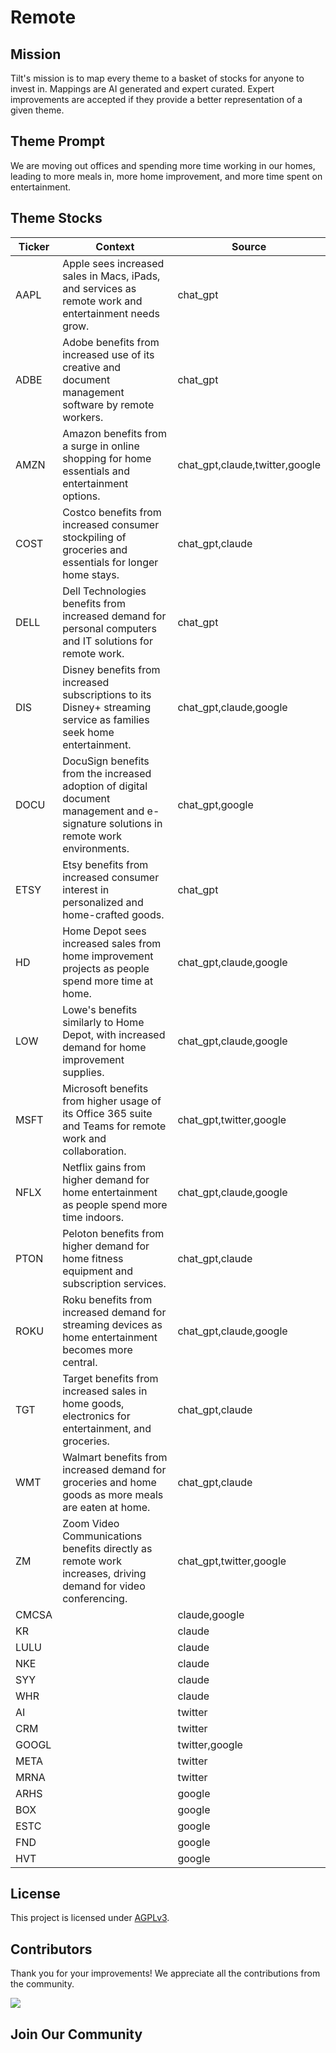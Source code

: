 <!--[[[cog
import cog
import json
with open('config.json') as file:
  config = json.load(file)
  cog.outl(f"# {config['name'].title()}")
]]]-->
# Remote
<!--//[[[end]]]-->

## Mission

Tilt's mission is to map every theme to a basket of stocks for anyone to invest in. Mappings are AI generated and expert curated.
Expert improvements are accepted if they provide a better representation of a given theme.

## Theme Prompt
<!--[[[cog
import cog
import json
with open('config.json') as file:
  config = json.load(file)
  cog.outl(config['prompt'])
]]]-->
We are moving out offices and spending more time working in our homes, leading to more meals in, more home improvement, and more time spent on entertainment.
<!--[[[end]]]-->

## Theme Stocks

<!--[[[cog
import cog
import csv
import json

with open('context.json') as file:
  contexts = json.load(file)

def _get_context_str_for_ticker(ticker):
  try:
    context = contexts[ticker]
    context_str = context['chat_gpt'] or context['claude'] or ""
  except KeyError:
    context_str = ""

  return context_str

cog.outl("| Ticker  | Context | Source |")
cog.outl("| ------- | ---- | ---- |")

with open('theme.csv') as file:
  reader = csv.reader(file)
  next(reader) # skip the header
  for row in reader:
    context_str = _get_context_str_for_ticker(row[0])
    cog.outl(f"| {row[0]} | {context_str} | {row[1]} |")
]]]-->
| Ticker  | Context | Source |
| ------- | ---- | ---- |
| AAPL | Apple sees increased sales in Macs, iPads, and services as remote work and entertainment needs grow. | chat_gpt |
| ADBE | Adobe benefits from increased use of its creative and document management software by remote workers. | chat_gpt |
| AMZN | Amazon benefits from a surge in online shopping for home essentials and entertainment options. | chat_gpt,claude,twitter,google |
| COST | Costco benefits from increased consumer stockpiling of groceries and essentials for longer home stays. | chat_gpt,claude |
| DELL | Dell Technologies benefits from increased demand for personal computers and IT solutions for remote work. | chat_gpt |
| DIS | Disney benefits from increased subscriptions to its Disney+ streaming service as families seek home entertainment. | chat_gpt,claude,google |
| DOCU | DocuSign benefits from the increased adoption of digital document management and e-signature solutions in remote work environments. | chat_gpt,google |
| ETSY | Etsy benefits from increased consumer interest in personalized and home-crafted goods. | chat_gpt |
| HD | Home Depot sees increased sales from home improvement projects as people spend more time at home. | chat_gpt,claude,google |
| LOW | Lowe's benefits similarly to Home Depot, with increased demand for home improvement supplies. | chat_gpt,claude,google |
| MSFT | Microsoft benefits from higher usage of its Office 365 suite and Teams for remote work and collaboration. | chat_gpt,twitter,google |
| NFLX | Netflix gains from higher demand for home entertainment as people spend more time indoors. | chat_gpt,claude,google |
| PTON | Peloton benefits from higher demand for home fitness equipment and subscription services. | chat_gpt,claude |
| ROKU | Roku benefits from increased demand for streaming devices as home entertainment becomes more central. | chat_gpt,claude,google |
| TGT | Target benefits from increased sales in home goods, electronics for entertainment, and groceries. | chat_gpt,claude |
| WMT | Walmart benefits from increased demand for groceries and home goods as more meals are eaten at home. | chat_gpt,claude |
| ZM | Zoom Video Communications benefits directly as remote work increases, driving demand for video conferencing. | chat_gpt,twitter,google |
| CMCSA |  | claude,google |
| KR |  | claude |
| LULU |  | claude |
| NKE |  | claude |
| SYY |  | claude |
| WHR |  | claude |
| AI |  | twitter |
| CRM |  | twitter |
| GOOGL |  | twitter,google |
| META |  | twitter |
| MRNA |  | twitter |
| ARHS |  | google |
| BOX |  | google |
| ESTC |  | google |
| FND |  | google |
| HVT |  | google |
<!--[[[end]]]-->

## License

<p>
This project is licensed under <a href="./LICENSE">AGPLv3</a>.
</p>


## Contributors

Thank you for your improvements! We appreciate all the contributions from the community.

<!--[[[cog
import cog
import json
with open('config.json') as file:
  config = json.load(file)
  repo = config['github_repo'].lower()
  cog.outl(f'<a href="https://github.com/gettilt/{repo}/graphs/contributors">')
  cog.outl(f'  <img src="https://contrib.rocks/image?repo=gettilt/{repo}" />')
  cog.outl('</a>')
]]]-->
<a href="https://github.com/gettilt/remote/graphs/contributors">
  <img src="https://contrib.rocks/image?repo=gettilt/remote" />
</a>
<!--[[[end]]]-->

## Join Our Community

<a href="https://discord.gg/4vYMhRpaMY" target="_blank">
<img src="https://discord.com/api/guilds/1179775688421683220/widget.png?style=banner3" alt="">
</a>
